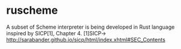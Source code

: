 # ruscheme
A subset of Scheme interpreter is being developed in Rust language inspired by SICP[1], Chapter 4.
[1]SICP-> http://sarabander.github.io/sicp/html/index.xhtml#SEC_Contents
